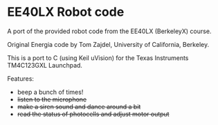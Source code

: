 # EE40LX Robot code

A port of the provided robot code from the EE40LX (BerkeleyX) course.

Original Energia code by Tom Zajdel, University of California, Berkeley.

This is a port to C (using Keil uVision) for the Texas Instruments TM4C123GXL Launchpad.

Features:
- beep a bunch of times!
- ~~listen to the microphone~~
- ~~make a siren sound and dance around a bit~~
- ~~read the status of photocells and adjust motor output~~

